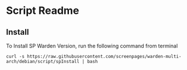 # Script Readme

## Install
To Install SP Warden Version, run the following command from terminal

`curl -s https://raw.githubusercontent.com/screenpages/warden-multi-arch/debian/script/spInstall | bash`
